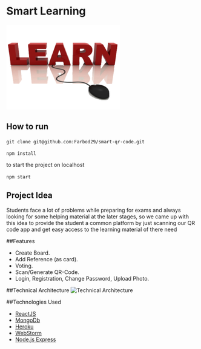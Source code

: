# Smart Learning

![Smart Learning logo](https://raw.githubusercontent.com/Farbod29/smart-qr-code/master/public/images/home.png)

## How to run

```git clone git@github.com:Farbod29/smart-qr-code.git ```

```npm install ```

to start the project on localhost

```npm start ```

## Project Idea
Students face a lot of problems while preparing for exams and always looking for some helping material at the later stages, so we came up with this idea to provide the student a common platform by just scanning our QR code app and get easy access to the learning material of there need


##Features
- Create Board.
- Add Reference (as card).
- Voting. 
- Scan/Generate QR-Code.
- Login, Registration, Change Password, Upload Photo.


##Technical Architecture
![Technical Architecture](https://raw.githubusercontent.com/Farbod29/smart-qr-code/master/public/images/arch.PNG)



##Technologies Used
- [ReactJS](https://reactjs.org/)
- [MongoDb](https://www.mongodb.com/)
- [Heroku](https://www.heroku.com/)
- [WebStorm](https://www.jetbrains.com/webstorm/)
- [Node.js Express](https://expressjs.com/)


